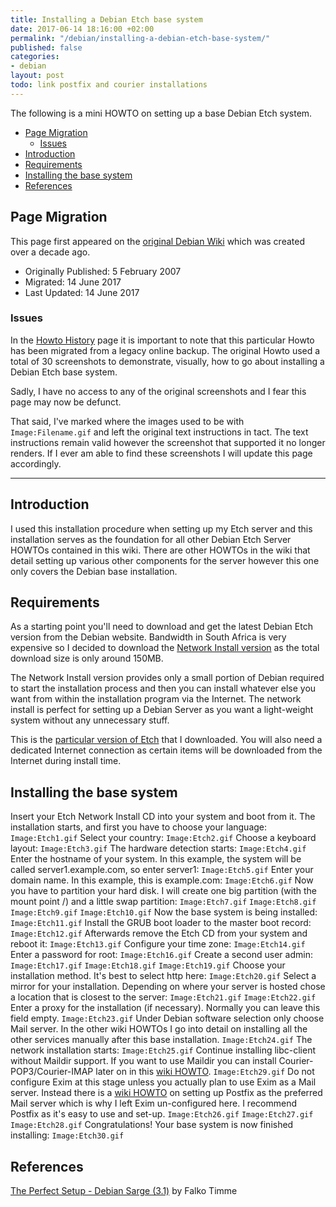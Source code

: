 ```yaml
---
title: Installing a Debian Etch base system
date: 2017-06-14 18:16:00 +02:00
permalink: "/debian/installing-a-debian-etch-base-system/"
published: false
categories:
- debian
layout: post
todo: link postfix and courier installations
---
```


The following is a mini HOWTO on setting up a base Debian Etch system.

<!-- MarkdownTOC -->

- [Page Migration](#page-migration)
    - [Issues](#issues)
- [Introduction](#introduction)
- [Requirements](#requirements)
- [Installing the base system](#installing-the-base-system)
- [References](#references)

<!-- /MarkdownTOC -->

## Page Migration
This page first appeared on the [original Debian Wiki][history] which was created over a decade ago.

 - Originally Published: 5 February 2007
 - Migrated: 14 June 2017
 - Last Updated: 14 June 2017

### Issues
In the [Howto History][history] page it is important to note that this particular Howto has been migrated from a legacy online backup. The original Howto used a total of 30 screenshots to demonstrate, visually, how to go about installing a Debian Etch base system. 

Sadly, I have no access to any of the original screenshots and I fear this page may now be defunct. 

That said, I've marked where the images used to be with `Image:Filename.gif` and left the original text instructions in tact. The text instructions remain valid however the screenshot that supported it no longer renders. If I ever am able to find these screenshots I will update this page accordingly. 

---

## Introduction
I used this installation procedure when setting up my Etch server and this installation serves as the foundation for all other Debian Etch Server HOWTOs contained in this wiki. There are other HOWTOs in the wiki that detail setting up various other components for the server however this one only covers the Debian base installation.

## Requirements
As a starting point you'll need to download and get the latest Debian Etch version from the Debian website. Bandwidth in South Africa is very expensive so I decided to download the [Network Install version][network-install] as the total download size is only around 150MB. 

The Network Install version provides only a small portion of Debian required to start the installation process and then you can install whatever else you want from within the installation program via the Internet. The network install is perfect for setting up a Debian Server as you want a light-weight system without any unnecessary stuff.

This is the [particular version of Etch][etch-download] that I downloaded.
You will also need a dedicated Internet connection as certain items will be downloaded from the Internet during install time.

## Installing the base system
Insert your Etch Network Install CD into your system and boot from it. The installation starts, and first you have to choose your language:
`Image:Etch1.gif`
Select your country:
`Image:Etch2.gif`
Choose a keyboard layout:
`Image:Etch3.gif`
The hardware detection starts:
`Image:Etch4.gif`
Enter the hostname of your system. In this example, the system will be called server1.example.com, so enter server1:
`Image:Etch5.gif`
Enter your domain name. In this example, this is example.com:
`Image:Etch6.gif`
Now you have to partition your hard disk. I will create one big partition (with the mount point /) and a little swap partition:
`Image:Etch7.gif`
`Image:Etch8.gif`
`Image:Etch9.gif`
`Image:Etch10.gif`
Now the base system is being installed:
`Image:Etch11.gif`
Install the GRUB boot loader to the master boot record:
`Image:Etch12.gif`
Afterwards remove the Etch CD from your system and reboot it:
`Image:Etch13.gif`
Configure your time zone:
`Image:Etch14.gif`
Enter a password for root:
`Image:Etch16.gif`
Create a second user admin:
`Image:Etch17.gif`
`Image:Etch18.gif`
`Image:Etch19.gif`
Choose your installation method. It's best to select http here:
`Image:Etch20.gif`
Select a mirror for your installation. Depending on where your server is hosted chose a location that is closest to the server:
`Image:Etch21.gif`
`Image:Etch22.gif`
Enter a proxy for the installation (if necessary). Normally you can leave this field empty.
`Image:Etch23.gif`
Under Debian software selection only choose Mail server. In the other wiki HOWTOs I go into detail on installing all the other services manually after this base installation.
`Image:Etch24.gif`
The network installation starts:
`Image:Etch25.gif`
Continue installing libc-client without Maildir support. If you want to use Maildir you can install Courier-POP3/Courier-IMAP later on in this [wiki HOWTO][postfix-url].
`Image:Etch29.gif`
Do not configure Exim at this stage unless you actually plan to use Exim as a Mail server. Instead there is a [wiki HOWTO][postfix-url] on setting up Postfix as the preferred Mail server which is why I left Exim un-configured here. I recommend Postfix as it's easy to use and set-up.
`Image:Etch26.gif`
`Image:Etch27.gif`
`Image:Etch28.gif`
Congratulations! Your base system is now finished installing:
`Image:Etch30.gif`

## References
[The Perfect Setup - Debian Sarge (3.1)][falko-setup] by Falko Timme

[network-install]: http://www.debian.com/distrib/netinst
[etch-download]: http://cdimage.debian.org/cdimage/etch_di_rc1/i386/iso-cd/debian-testing-i386-netinst.iso
[history]: /howto-history/
[falko-setup]: http://www.howtoforge.com/perfect_setup_debian_sarge
[postfix-url]: //